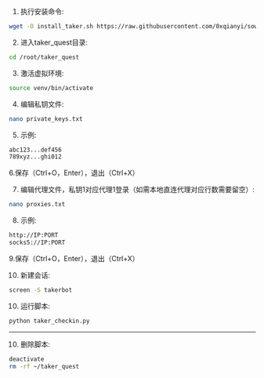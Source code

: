  1. 执行安装命令:
   ```bash
   wget -O install_taker.sh https://raw.githubusercontent.com/0xqianyi/sowing-taker/refs/heads/main/install_taker.sh && sed -i 's/\r$//' install_taker.sh && chmod +x install_taker.sh && ./install_taker.sh
   ```
 2. 进入taker_quest目录:
   ```bash
   cd /root/taker_quest
   ```
 3. 激活虚拟环境:
   ```bash
   source venv/bin/activate
   ```
 4. 编辑私钥文件:
   ```bash
   nano private_keys.txt
   ```
 5. 示例:
   ```bash
   abc123...def456
   789xyz...ghi012
   ```
 6.保存（Ctrl+O，Enter），退出（Ctrl+X）

 7. 编辑代理文件，私钥1对应代理1登录（如需本地直连代理对应行数需要留空）:
   ```bash
   nano proxies.txt
   ```
 8. 示例:
   ```bash
   http://IP:PORT
   socks5://IP:PORT
   ```
 9.保存（Ctrl+O，Enter），退出（Ctrl+X）
 
 10. 新建会话:
   ```bash
   screen -S takerbot
   ```
 10. 运行脚本:
   ```bash
   python taker_checkin.py
   ```
  --------------------------------------------------------
 10. 删除脚本:
   ```bash
   deactivate
   rm -rf ~/taker_quest
   ```
